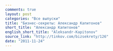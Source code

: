 ```yaml
---
comments: true
layout: post
categories: "Все выпуски"
title: "Бизнес-секреты: Александр Капитонов"
short_title: "Александр Капитонов"
english_short_title: "Aleksandr-Kapitonov"
source_link: "http://tinkov.com/bizsekrety/126"
date: "2011-11-24"
---
```

